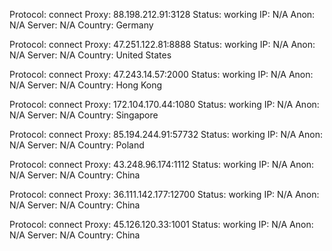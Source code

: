 Protocol: connect
Proxy: 88.198.212.91:3128
Status: working
IP: N/A
Anon: N/A
Server: N/A
Country: Germany

Protocol: connect
Proxy: 47.251.122.81:8888
Status: working
IP: N/A
Anon: N/A
Server: N/A
Country: United States

Protocol: connect
Proxy: 47.243.14.57:2000
Status: working
IP: N/A
Anon: N/A
Server: N/A
Country: Hong Kong

Protocol: connect
Proxy: 172.104.170.44:1080
Status: working
IP: N/A
Anon: N/A
Server: N/A
Country: Singapore

Protocol: connect
Proxy: 85.194.244.91:57732
Status: working
IP: N/A
Anon: N/A
Server: N/A
Country: Poland

Protocol: connect
Proxy: 43.248.96.174:1112
Status: working
IP: N/A
Anon: N/A
Server: N/A
Country: China

Protocol: connect
Proxy: 36.111.142.177:12700
Status: working
IP: N/A
Anon: N/A
Server: N/A
Country: China

Protocol: connect
Proxy: 45.126.120.33:1001
Status: working
IP: N/A
Anon: N/A
Server: N/A
Country: China

